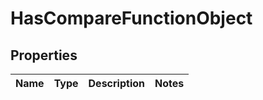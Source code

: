 
# HasCompareFunctionObject

## Properties
Name | Type | Description | Notes
------------ | ------------- | ------------- | -------------




